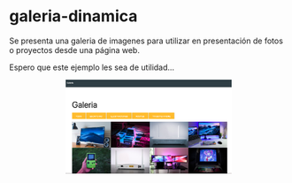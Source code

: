 # galeria-dinamica

Se presenta una galeria de imagenes para utilizar
en presentación de fotos o proyectos desde una página web.

Espero que este ejemplo les sea de utilidad...


<div>
    <p style = 'text-align:center;'>
    <img src="assets/screenshot.png" alt="Galeria-imagen-categoria" width="300px">
    </p>
</div>